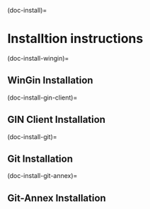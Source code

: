 (doc-install)=
# Installtion instructions

(doc-install-wingin)=
## WinGin Installation

(doc-install-gin-client)=
## GIN Client Installation

(doc-install-git)=
## Git Installation

(doc-install-git-annex)=
## Git-Annex Installation